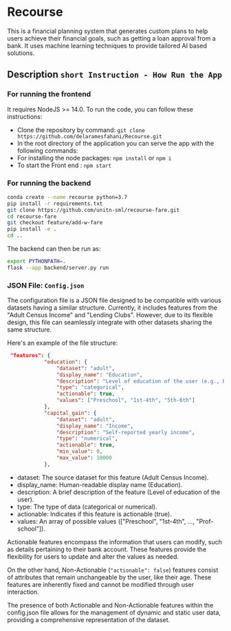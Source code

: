 # Recourse
This is a financial planning system that generates custom plans to help users achieve their financial goals, such as getting a loan approval from a bank. It uses  machine learning techniques to provide tailored AI based solutions.

## Description `short Instruction - How Run the App`
### For running the frontend
It requires NodeJS >= 14.0.
To run the code, you can follow these instructions:

- Clone the repository by command: ``` git clone https://github.com/delaramesfahani/Recourse.git ```
- In the root directory of the application you can serve the app with the following commands:
- For installing the node packages: ``` npm install ``` or ``` npm i ```
- To start the Front end : ``` npm start ```

### For running the backend
```bash
conda create --name recourse python=3.7
pip install -r requirements.txt
git clone https://github.com/unitn-sml/recourse-fare.git
cd recourse-fare
git checkout feature/add-w-fare 
pip install -e .
cd ..
```
The backend can then be run as:
```bash
export PYTHONPATH=.
flask --app backend/server.py run
```

### JSON File: `Config.json`

The configuration file is a JSON file designed to be compatible with various datasets having a similar structure. Currently, it includes features from the "Adult Census Income" and "Lending Clubs". However, due to its flexible design, this file can seamlessly integrate with other datasets sharing the same structure.

Here's an example of the file structure:

```json
 "features": {
            "education": {
                "dataset": "adult",
                "display_name": "Education",
                "description": "Level of education of the user (e.g., Bachelor)",
                "type": "categorical",
                "actionable": true,
                "values": ["Preschool", "1st-4th", "5th-6th"]
            },
            "capital_gain": {
                "dataset": "adult",
                "display_name": "Income",
                "description": "Self-reported yearly income",
                "type": "numerical",
                "actionable": true,
                "min_value": 0,
                "max_value": 10000
            },
```

- dataset: The source dataset for this feature (Adult Census Income).
- display_name: Human-readable display name (Education).
- description: A brief description of the feature (Level of education of the user).
- type: The type of data (categorical or numerical).
- actionable: Indicates if this feature is actionable (true).
- values: An array of possible values (["Preschool", "1st-4th", ..., "Prof-school"]).

Actionable features encompass the information that users can modify, such as details pertaining to their bank account. These features provide the flexibility for users to update and alter the values as needed.

On the other hand, Non-Actionable (```"actionable": false```) features consist of attributes that remain unchangeable by the user, like their age. These features are inherently fixed and cannot be modified through user interaction.

The presence of both Actionable and Non-Actionable features within the config.json file allows for the management of dynamic and static user data, providing a comprehensive representation of the dataset.

